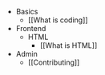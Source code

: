 - Basics
    - [[What is coding]]
- Frontend
    - HTML
        - [[What is HTML]]
- Admin
    - [[Contributing]] 
